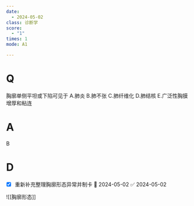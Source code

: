 ```yaml
---
date:
  - 2024-05-02
class: 诊断学
score:
  - "1"
times: 1
mode: A1

---
```



# Q
胸廓单侧平坦或下陷可见于 
A.肺炎
B.肺不张
C.肺纤维化
D.肺结核
E.广泛性胸膜增厚和粘连

# A

B



# D

- [x] 重新补充整理胸廓形态异常并制卡 📅 2024-05-02 ✅ 2024-05-02

![[胸廓形态]]